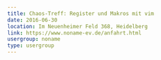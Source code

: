 ```yaml
---
title: Chaos-Treff: Register und Makros mit vim
date: 2016-06-30
location: Im Neuenheimer Feld 368, Heidelberg
link: https://www.noname-ev.de/anfahrt.html
usergroup: noname
type: usergroup
---
```

